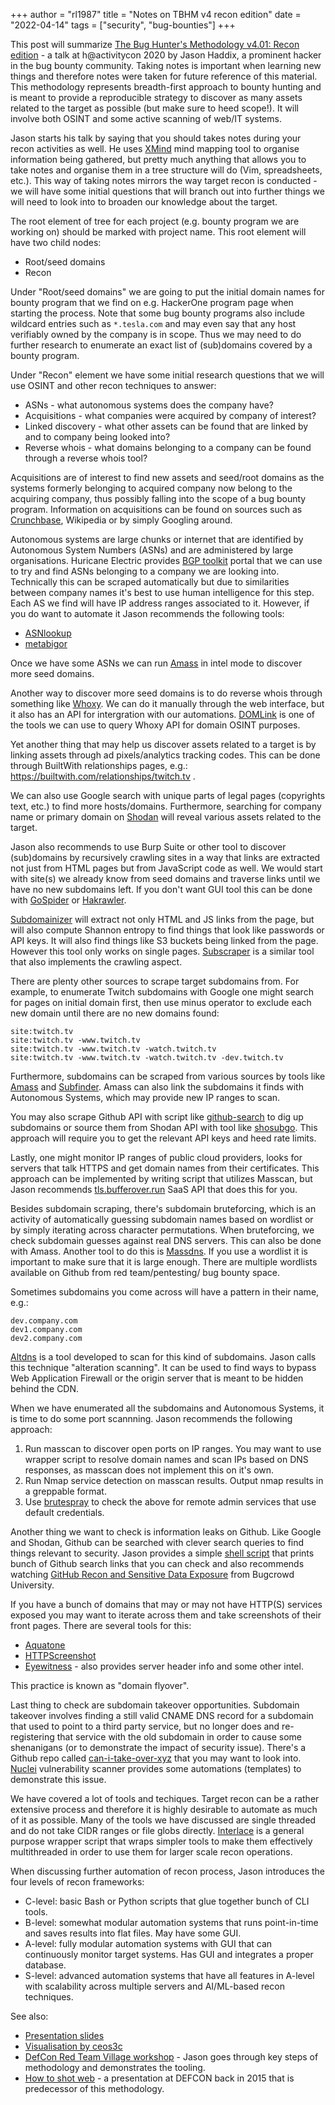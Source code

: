 +++
author = "rl1987"
title = "Notes on TBHM v4 recon edition"
date = "2022-04-14"
tags = ["security", "bug-bounties"]
+++

This post will summarize [The Bug Hunter's Methodology v4.01: Recon edition](https://www.youtube.com/watch?v=qLTe6Z10vj8) -
a talk at h@activitycon 2020 by Jason Haddix, a prominent hacker in the bug bounty community. Taking notes is important when 
learning new things and therefore notes were taken for future reference of this material. This methodology represents
breadth-first approach to bounty hunting and is meant to provide a reproducible strategy to discover as many assets 
related to the target as possible (but make sure to heed scope!). It will involve both OSINT and some active scanning
of web/IT systems.

Jason starts his talk by saying that you should takes notes during your recon activities as well. He uses [XMind](https://www.xmind.net/)
mind mapping tool to organise information being gathered, but pretty much anything that allows you to take notes and
organise them in a tree structure will do (Vim, spreadsheets, etc.). This way of taking notes mirrors the way
target recon is conducted - we will have some initial questions that will branch out into further things
we will need to look into to broaden our knowledge about the target.

The root element of tree for each project (e.g.  bounty program we are working on) should be marked with project name. This
root element will have two child nodes:

* Root/seed domains
* Recon

Under "Root/seed domains" we are going to put the initial domain names for bounty program that we find on e.g.
HackerOne program page when starting the process. Note that some bug bounty programs also include wildcard
entries such as `*.tesla.com` and may even say that any host verifiably owned by the company is in scope.
Thus we may need to do further research to enumerate an exact list of (sub)domains covered by a bounty
program.

Under "Recon" element we have some initial research questions that we will use
OSINT and other recon techniques to answer:

* ASNs - what autonomous systems does the company have?
* Acquisitions - what companies were acquired by company of interest?
* Linked discovery - what other assets can be found that are linked by and to company being looked into?
* Reverse whois - what domains belonging to a company can be found through a reverse whois tool?

Acquisitions are of interest to find new assets and seed/root domains as the systems formerly
belonging to acquired company now belong to the acquiring company, thus possibly falling into
the scope of a bug bounty program. Information on acquisitions can be found on sources such
as [Crunchbase](https://www.crunchbase.com/), Wikipedia or by simply Googling around.

Autonomous systems are large chunks or internet that are identified by Autonomous System
Numbers (ASNs) and are administered by large organisations. Huricane Electric provides
[BGP toolkit](https://bgp.he.net/) portal that we can use to try and find ASNs belonging to
a company we are looking into. Technically this can be scraped automatically but due to 
similarities between company names it's best to use human intelligence for this step.
Each AS we find will have IP address ranges associated to it. However, if you do want 
to automate it Jason recommends the following tools:

* [ASNlookup](https://github.com/yassineaboukir/Asnlookup)
* [metabigor](https://github.com/j3ssie/metabigor)

Once we have some ASNs we can run [Amass](https://github.com/OWASP/Amass) in intel mode
to discover more seed domains.

Another way to discover more seed domains is to do reverse whois through something like
[Whoxy](https://whoxy.com/). We can do it manually through the web interface, but it
also has an API for intergration with our automations. [DOMLink](https://github.com/vysecurity/DomLink)
is one of the tools we can use to query Whoxy API for domain OSINT purposes.

Yet another thing that may help us discover assets related to a target is by linking
assets through ad pixels/analytics tracking codes. This can be done through
BuiltWith relationships pages, e.g.: https://builtwith.com/relationships/twitch.tv .

We can also use Google search with unique parts of legal pages (copyrights text, etc.)
to find more hosts/domains. Furthermore, searching for company name or primary domain
on [Shodan](https://shodan.io/) will reveal various assets related to the target.

Jason also recommends to use Burp Suite or other tool to discover (sub)domains by 
recursively crawling sites in a way that links are extracted not just from 
HTML pages but from JavaScript code as well. We would start with site(s) we already know
from seed domains and traverse links until we have no new subdomains left.
If you don't want GUI tool this can be done with [GoSpider](https://github.com/jaeles-project/gospider)
or [Hakrawler](https://github.com/hakluke/hakrawler). 

[Subdomainizer](https://github.com/nsonaniya2010/SubDomainizer)
will extract not only HTML and JS links from the page, but will also compute
Shannon entropy to find things that look like passwords or API keys. It will also
find things like S3 buckets being linked from the page. However this tool only works
on single pages. [Subscraper](https://github.com/Cillian-Collins/subscraper) is a similar
tool that also implements the crawling aspect.

There are plenty other sources to scrape target subdomains from. For example, to
enumerate Twitch subdomains with Google one might search for pages on initial domain
first, then use minus operator to exclude each new domain until there are no 
new domains found:

```
site:twitch.tv 
site:twitch.tv -www.twitch.tv
site:twitch.tv -www.twitch.tv -watch.twitch.tv
site:twitch.tv -www.twitch.tv -watch.twitch.tv -dev.twitch.tv
```

Furthermore, subdomains can be scraped from various sources by tools
like [Amass](https://github.com/OWASP/Amass) and [Subfinder](https://github.com/projectdiscovery/subfinder).
Amass can also link the subdomains it finds with Autonomous Systems,
which may provide new IP ranges to scan. 

You may also scrape Github API with script like [github-search](https://github.com/gwen001/github-search)
to dig up subdomains or source them from Shodan API with tool like
[shosubgo](https://github.com/incogbyte/shosubgo). This approach will require
you to get the relevant API keys and heed rate limits.

Lastly, one might monitor IP ranges of public cloud providers, looks
for servers that talk HTTPS and get domain names from their certificates. This
approach can be implemented by writing script that utilizes Masscan, but
Jason recommends [tls.bufferover.run](https://tls.bufferover.run/)
SaaS API that does this for you.

Besides subdomain scraping, there's subdomain bruteforcing, which is an activity
of automatically guessing subdomain names based on wordlist or by simply
iterating across character permutations. When bruteforcing, we check subdomain
guesses against real DNS servers. This can also be done with 
Amass. Another tool to do this is [Massdns](https://github.com/blechschmidt/massdns.git).
If you use a wordlist it is important to make sure that it is large enough.
There are multiple wordlists available on Github from red team/pentesting/
bug bounty space.

Sometimes subdomains you come across will have a pattern in their name, e.g.:

```
dev.company.com
dev1.company.com
dev2.company.com
```

[Altdns](https://github.com/infosec-au/altdns) is a tool developed to scan
for this kind of subdomains. Jason calls this technique "alteration scanning".
It can be used to find ways to bypass Web Application Firewall or the origin
server that is meant to be hidden behind the CDN.

When we have enumerated all the subdomains and Autonomous Systems, it is time to
do some port scannning. Jason recommends the following approach:

1. Run masscan to discover open ports on IP ranges. You may want to use wrapper
script to resolve domain names and scan IPs based on DNS responses, as 
masscan does not implement this on it's own.
2. Run Nmap service detection on masscan results. Output nmap results in a greppable
format.
3. Use [brutespray](https://github.com/x90skysn3k/brutespray) to check the above
for remote admin services that use default credentials.

Another thing we want to check is information leaks on Github. Like Google
and Shodan, Github can be searched with clever search queries to find things
relevant to security. Jason provides a simple [shell script](https://gist.github.com/jhaddix/1fb7ab2409ab579178d2a79959909b33)
that prints bunch of Github search links that you can check and also
recommends watching [GitHub Recon and Sensitive Data Exposure](https://www.youtube.com/watch?v=l0YsEk_59fQ)
from Bugcrowd University.

If you have a bunch of domains that may or may not have HTTP(S) services exposed
you may want to iterate across them and take screenshots of their front pages.
There are several tools for this:

* [Aquatone](https://github.com/michenriksen/aquatone)
* [HTTPScreenshot](https://github.com/breenmachine/httpscreenshot)
* [Eyewitness](https://github.com/FortyNorthSecurity/EyeWitness) - also provides server header info and some other intel.

This practice is known as "domain flyover".

Last thing to check are subdomain takeover opportunities. Subdomain takeover involves
finding a still valid CNAME DNS record for a subdomain that used to point to a third
party service, but no longer does and re-registering that service with the old subdomain
in order to cause some shenanigans (or to demonstrate the impact of security issue).  There's a Github 
repo called [can-i-take-over-xyz](https://github.com/EdOverflow/can-i-take-over-xyz)
that you may want to look into. [Nuclei](https://github.com/projectdiscovery/nuclei)
vulnerability scanner provides some automations (templates) to demonstrate this 
issue.

We have covered a lot of tools and techiques. Target recon can be a rather extensive process
and therefore it is highly desirable to automate as much of it as possible.
Many of the tools we have discussed are single threaded and do not take CIDR ranges or
file globs directly. [Interlace](https://github.com/codingo/Interlace) is a general 
purpose wrapper script that wraps simpler tools to make them effectively 
multithreaded in order to use them for larger scale recon operations.

When discussing further automation of recon process, Jason introduces the 
four levels of recon frameworks:

* C-level: basic Bash or Python scripts that glue together bunch of CLI tools.
* B-level: somewhat modular automation systems that runs point-in-time and
saves results into flat files. May have some GUI.
* A-level: fully modular automation systems with GUI that can continuously
monitor target systems. Has GUI and integrates a proper database.
* S-level: advanced automation systems that have all features in A-level with
scalability across multiple servers and AI/ML-based recon techniques.

See also:

* [Presentation slides](https://drive.google.com/file/d/1aG_qqRvNW-s5_8vvPk5rJiMSMeNL2uY9/view)
* [Visualisation by ceos3c](https://www.ceos3c.com/wp-content/uploads/2020/06/Bug-Hunter-Methodology-V4-Visualization.pdf)
* [DefCon Red Team Village workshop](https://www.youtube.com/watch?v=uKWu6yhnhbQ) - Jason goes through key steps of methodology and demonstrates the tooling.
* [How to shot web](https://www.youtube.com/watch?v=-FAjxUOKbdI) - a presentation at DEFCON back in 2015 that is predecessor of this methodology.

